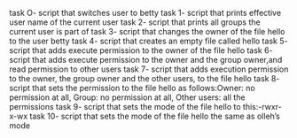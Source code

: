 task O- script that switches user to betty
task 1- script that prints effective user name of the current user
task 2- script that prints all groups the current user is part of
task 3- script that changes the owner of the file hello to the user betty
task 4- script that creates an empty file called hello
task 5- script that adds execute permission to the owner of the file hello
task 6- script that adds execute permission to the owner and the group owner,and read permission to other users
task 7- script that adds execution permission to the owner, the group owner and the other users, to the file hello
task 8- script that sets the permission to the file hello as follows:Owner: no permission at all, Group: no permission at all, 
Other users: all the permissions
task 9- script that sets the mode of the file hello to this:-rwxr-x-wx
task 10- script that sets the mode of the file hello the same as olleh’s mode 
